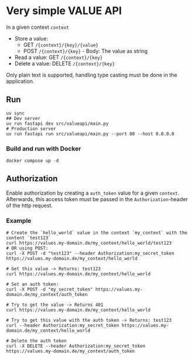 # Very simple VALUE API

In a given context `context`
- Store a value: 
    - GET `/{context}/{key}/{value}`
    - POST `/{context}/{key}` - Body: The value as string 
- Read a value: GET `/{context}/{key}`
- Delete a value: DELETE `/{context}/{key}`

Only plain text is supported, handling type casting must be done in the application.

## Run
```
uv sync
## Dev server
uv run fastapi dev src/valueapi/main.py 
# Production server
uv run fastapi run src/valueapi/main.py --port 80 --host 0.0.0.0
```

### Build and run with Docker
```
docker compose up -d
```

## Authorization
Enable authorization by creating a `auth_token` value for a given `context`.
Afterwards, this access token must be passed in the `Authorization`-header of the http request.

### Example
```shell
# Create the `hello_world` value in the context `my_context` with the content `test123`
curl https://values.my-domain.de/my_context/hello_world/test123 
# OR using POST:
curl -X POST -d "test123" --header Authorization:my_secret_token https://values.my-domain.de/my_context/hello_world

# Get this value -> Returns: test123
curl https://values.my-domain.de/my_context/hello_world

# Set an auth token:
curl -X POST -d "my_secret_token" https://values.my-domain.de/my_context/auth_token

# Try to get the value -> Returns 401
curl https://values.my-domain.de/my_context/hello_world

# Try to get this value with the auth token -> Returns: test123
curl --header Authorization:my_secret_token https://values.my-domain.de/my_context/hello_world

# Delete the auth token
curl -X DELETE --header Authorization:my_secret_token https://values.my-domain.de/my_context/auth_token
```
